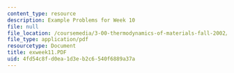 ```yaml
---
content_type: resource
description: Example Problems for Week 10
file: null
file_location: /coursemedia/3-00-thermodynamics-of-materials-fall-2002/4fd54c8fd0ea1d3eb2c6540f6889a37a_exweek11.PDF
file_type: application/pdf
resourcetype: Document
title: exweek11.PDF
uid: 4fd54c8f-d0ea-1d3e-b2c6-540f6889a37a
---
```

